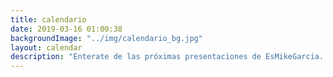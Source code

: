 ```yaml
---
title: calendario
date: 2019-03-16 01:00:38
backgroundImage: "../img/calendario_bg.jpg"
layout: calendar
description: "Enterate de las próximas presentaciones de EsMikeGarcia. "
---
```

